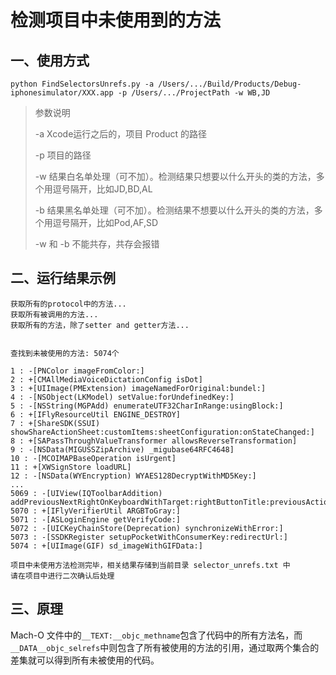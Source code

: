 # 检测项目中未使用到的方法

## 一、使用方式

```
python FindSelectorsUnrefs.py -a /Users/.../Build/Products/Debug-iphonesimulator/XXX.app -p /Users/.../ProjectPath -w WB,JD
```

> 参数说明
>
>  -a Xcode运行之后的，项目 Product 的路径
>
>  -p 项目的路径
>
>  -w 结果白名单处理（可不加）。检测结果只想要以什么开头的类的方法，多个用逗号隔开，比如JD,BD,AL
>
>  -b 结果黑名单处理（可不加）。检测结果不想要以什么开头的类的方法，多个用逗号隔开，比如Pod,AF,SD
>
>  -w 和 -b 不能共存，共存会报错

## 二、运行结果示例

```
获取所有的protocol中的方法...
获取所有被调用的方法...
获取所有的方法，除了setter and getter方法...


查找到未被使用的方法: 5074个

1 : -[PNColor imageFromColor:]
2 : +[CMAllMediaVoiceDictationConfig isDot]
3 : +[UIImage(PMExtension) imageNamedForOriginal:bundel:]
4 : -[NSObject(LKModel) setValue:forUndefinedKey:]
5 : -[NSString(MGPAdd) enumerateUTF32CharInRange:usingBlock:]
6 : +[IFlyResourceUtil ENGINE_DESTROY]
7 : +[ShareSDK(SSUI) showShareActionSheet:customItems:sheetConfiguration:onStateChanged:]
8 : +[SAPassThroughValueTransformer allowsReverseTransformation]
9 : -[NSData(MIGUSSZipArchive) _migubase64RFC4648]
10 : -[MCOIMAPBaseOperation isUrgent]
11 : +[XWSignStore loadURL]
12 : -[NSData(WYEncryption) WYAES128DecryptWithMD5Key:]
...
5069 : -[UIView(IQToolbarAddition) addPreviousNextRightOnKeyboardWithTarget:rightButtonTitle:previousAction:nextAction:rightButtonAction:]
5070 : +[IFlyVerifierUtil ARGBToGray:]
5071 : -[ASLoginEngine getVerifyCode:]
5072 : -[UICKeyChainStore(Deprecation) synchronizeWithError:]
5073 : -[SSDKRegister setupPocketWithConsumerKey:redirectUrl:]
5074 : +[UIImage(GIF) sd_imageWithGIFData:]

项目中未使用方法检测完毕，相关结果存储到当前目录 selector_unrefs.txt 中
请在项目中进行二次确认后处理
```

## 三、原理

Mach-O 文件中的`__TEXT:__objc_methname`包含了代码中的所有方法名，而`__DATA__objc_selrefs`中则包含了所有被使用的方法的引用，通过取两个集合的差集就可以得到所有未被使用的代码。